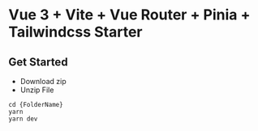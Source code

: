 # Vue 3 + Vite + Vue Router + Pinia + Tailwindcss Starter

## Get Started

* Download zip
* Unzip File

<pre><code>cd {FolderName}
yarn
yarn dev
</code></pre>
